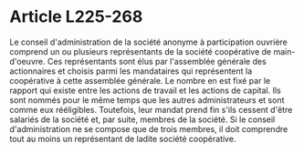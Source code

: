 # Article L225-268

Le conseil d'administration de la société anonyme à participation ouvrière comprend un ou plusieurs représentants de la société coopérative de main-d'oeuvre. Ces représentants sont élus par l'assemblée générale des actionnaires et choisis parmi les mandataires qui représentent la coopérative à cette assemblée générale. Le nombre en est fixé par le rapport qui existe entre les actions de travail et les actions de capital. Ils sont nommés pour le même temps que les autres administrateurs et sont comme eux rééligibles. Toutefois, leur mandat prend fin s'ils cessent d'être salariés de la société et, par suite, membres de la société. Si le conseil d'administration ne se compose que de trois membres, il doit comprendre tout au moins un représentant de ladite société coopérative.
